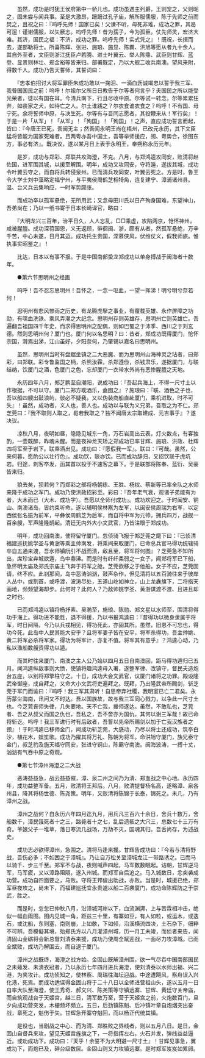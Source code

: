 <!-- { "loadSidebar": true } -->
　　虽然，成功是时犹王侯府第中一骄儿也。成功虽遇主列爵，王则宠之，父则昵之，固未尝与闻兵事。至是大激昂，跚跚过孔子庙，解所服儒服，陈于先师之前而焚之，且祝之曰：『呜呼先师！国家已矣！父谏不听，母死非难，成功之罪，其曷可逭！谨谢儒服，以矢厥志。呜呼先师！昔为孺子，今为孤臣。仗先师灵，宏济大难。其济，国民之福：不济，成功之罪。呜呼先师！实式凭之』！既祝，长揖而去，遂部勒将士。所喜陈辉、张进、施琅、施显、陈霸、洪旭等愿从者九十余人。其自外至者，文臣则浙江抚臣卢若腾、进士叶翼云、举人陈鼎、武臣则甘辉、蓝登、显贵则林壮、郑金裕等皆来归。部署既定，乃以大舰二收兵南澳。望风来附，得数千人。成功乃告天誓师，其誓词曰：

　　『忠孝伯招讨大将军罪臣朱成功敢以一掬泪、一滴血沥诚竭忠以誓于我三军、我普国国民之前：呜呼！尔祖尔父所日日教告于尔等者何言乎？夫国民之所以能受光荣者，徒以有国在耳。今清兵南下，行且尽收中原。尔等试一转念，尔等累累狂奔，如丧家之犬，如待亡之人。尔土谁践之？尔衣食谁衣食之？呜呼！不有国、毋宁死。余将誓师中原，与决生死。尔等有与吾同志愿者，其投鞭来从！军行矣』！于是一片「从军」！「从军」！「殉国」！「殉国」！之声，直应成功誓言而起，皆曰：『今唐王已死，吾闽无主；然吾闻永明王尚在梧州，已改元永历，其下文臣猛将皆能为国家死难者。且两粤亦吾中国土，吾等举师援应，闽、粤势合，徐图东方，事必有济』。既决议，遂以某月日上表于永明王，奉朔称永历元年。

　　是岁，成功与郑彩、郑联共攻海澄，不克。八月，与郑鸿逵攻同安，败清将赵佐国，进军围其城，以援至解围。明年，成功又攻同安，守将遁，遂拔其城，成功令叶翼云守之，而自将兵转侵泉州。已而清兵攻同安，叶翼云死之。方是时，鲁王令大学士刘中藻略定福宁州，与平夷侯周鹤芝相犄角，连复建宁、漳浦诸州县。温、台义兵云集响应，一时军势颇张。

　　而成功卒以孤军悬绝，无所用武；又念母田川氏以日产殉身国难，东望神山，吾弟尚在；乃以一纸书寄于日本长崎译官，略曰：

　　『大明龙兴三百年，治平日久，人人忘乱，□□乘虚，攻陷两京，怆怀神州，咸被腥膻。成功深荷国恩，义无返顾，徘徊闽、浙，颇有从者。然孤军悬绝，万辛千苦，中心未遂，日月其迈。成功托生贵国，深慕侠风，伏维仗义，假我师旅。惟执事实昭鉴之』！

　　比达，日本以有事不报。于是中国南部蛰龙郑成功以单身搏战于闽海者十数年。

　　●第六节思明州之经画

　　呜呼！吾不忍忘思明州！吾怀之，一念一呕血，一望一挥涕！明兮明兮奈若何！

　　思明州有悲风惨雨之历史，有龙腾虎拏之事业，有覆载英雄、永作屏障之功勋，有喋血洗铁、乘风弄潮之大纪念。思明州存则英雄存，思明州亡则英雄亡。吾遍翻吾祖国四千年史，而求得思明州之配偶，则如巴蜀之于沛季、西川之于刘玄德。然则思明州何？厦门也。厦门何以名思明？曰：昔者，郑成功既得厦门，怆怀宗国，潸焉出涕，江山虽好，夕阳奈何，乃肇锡以嘉名曰思明州。

　　虽然，思明州当时有盘踞坐镇之二大恶魔、而为思明州山海神灵之玷者，曰郑彩，曰郑联。彩专鲁监国之柄，杀熊汝霖，杀郑遵俭，杀钱肃乐，遂据厦门，与联结纳，饮厦门之酒，色厦门之色，忘却厦门一衣带水外尚有恶惨腥膻之天地。

　　永历四年八月，郑芝鹏至自潮阳，说成功曰：『吾起兵海上，不得一尺寸土以作根据，不可以守。厦门二郑方耽酒乐，盍图之』？施琅曰：『联、酒色之子也，吾以船四艘出鼓浪屿，彼必不疑我，又以伪装商船直赴厦门，乘机进取，时不可失』！虽然，成功者，义人也，善人也。成功以与联为义兄弟，吾取之为不仁。郑芝莞曰：『我不取则人取之，曷若我取之？独不闻唐太宗取建成、元吉事乎』？遂决议。

　　凉秋八月，夜明如昼，隐隐见城东一角，万石岩高出云表，灯火数点，有客独酌，一壶既醉，昨魂未醒。而是夜神龙天矫之郑成功已率甘辉、施琅、洪政、杜辉四将军至于岩下。联乘酒出见。成功曰：『愿假我一军』。联曰：『可哉。虽然，公来何暮，愿酌公以壮行色』。成功饮，联亦饮。已而成功辞归，又招饮联于虎坑岩。归途，刺客卒发，函其首以投于不速客之幕下。于是联部将陈奉、蓝衍、吴豪皆来归。

　　狼去矣，狈若何？而郑彩之部将杨朝栋、王胜、杨权、蔡新等已率全队之水师来降于成功之军门。成功乃使洪政招彩至。彩曰：『吾年老气衰，观诸子弟能有为者，大木而已（大木、成功字）。吾愿以全师付成功』。成功欢迎之。于时闽安、铜山、南澳诸岛，皆约束听命。遂以辅明侯林察为左军，以闽安侯周瑞为右军，以定西侯张名振为前军，平彝侯周鹤芝为后军，而自将中军为元帅，拥兵四万，战舰一百余艘，军声隆隆鹊起。清廷无内外大小文武官，乃皆注眼于郑成功。

　　明年，成功回南澳，使将留守厦门。忽侦骑飞报于郑芝莞之麾下曰：『已侦清福建巡抚姚学圣与黄澍等乘主帅南发，将乘间来取厦门，已命总兵官马得功统辖骑卒自五通来渡，吾水师镇阮引不战而溃，敌且至，将军将何图』？芝莞急不知所出，席珍宝弃城欲遁，岛中鼎沸。而是时有纤纤柔弱之一女子，闻郑将军已下船，急怀明太庙及郑氏宗庙主飞奔于将军之舱。芝莞欲移之于他船，女子不应，芝莞固请，终不应。此剎那间，岛中恶涛汹汹，鼓声杂作，但见清将以五百骑往来于彼岸人丛中，或割首，或呼渡，波涛尽处，五道山屹如神立，山上龙纛旗下，二将指天画地，频频望海却步。此何时？此何人？乃敌帅姚学圣、黄澍谋渡不渡、且进且却之时也。

　　已而郑鸿逵以镇将杨抒素、吴渤至，施琅、陈勋、郑文星以水师至，围清将得功于海上。得功进不能胜，退不得援，乃以书报鸿逵曰：『昔得功以微身隶属于将军，时日间隔，今乃以兵戎相见，得功死此，亦固其所。虽然，旧恩不可忘也，得功今死，此岛中人民其能大安乎？且将军妻子皆在安平，将军杀得功，吾主帅姚、黄二将军必杀将军家。得功为将军计，亦复不值。将军其有意乎』？鸿逵心动，乃私以渔船数艘资得功以遁。

　　而其时往来厦门、南澳之主人公乃始以四月五日自南澳回，距马得功遁归已五月。闻鸿逵纵敌事则大愤，使镇将趣鸿逵毋入署，遂整军律、改镇守，督民夫造炮台五座，以别将郑擎柱守之。十日，成功大会文武官，议厦门诸将之功罪。殿设隆武帝御座，成自拜之，又命大小文武将吏遍拜之。既拜，乃出隆武帝所赐剑，斩芝莞于军门而谕曰：『呜呼！我三军其肃听！自思帝弃社稷，我明室已亡二君矣。永历蒙尘海南，讯问又不时达。吾以国族故，故与我三军同心戮力，以争此一尺寸土也。今芝莞丧师失律，几失要地。天不亡我，援师遂达。虽然，不敢私也，芝莞者、吾之从叔父而国之仇也，吾私之，吾不啻亦为国仇，其何以谢三军哉！故已命将斩讫。呜呼！我三军进行时有后敌者，吾誓以先帝所赐剑以加于亡我汉族者之颈』！于时鸿逵已移师金门，闻成功斩芝莞，大感动，乃尽以将士还成功，筑亭白沙，植花木，娱笙歌。成功乃擢其将万礼、陈朝为将军。命洪旭守厦门，族兄泰守金门，叔芝豹及施天福守同安，张进守铜山，陈霸守南澳。闽海波涛，一搏十丈，汹汹有气吞中原之奇观。

　　●第七节漳州海澄之二大战

　　恶涛益益急，战云益益催，漳、泉二州之间乃为清、郑血战之中心地。永历四年，成功益整军备。五月，败清将王邦后。八月，败清提督杨名高，遂略漳、泉各州县，降其将杨世德、陈尧策。明年，又败清将陈锦于长泰，锦死之。未几，乃有漳州之战。

　　漳州之战何？自永历六年四月迄九月，用兵凡三百六十余日，舍兵十数万，舍船数千，漳民饿死者十之三，路毙者十之七，乱后遗骸之大穴三，总数七十三万有奇。爷娘父子一堆草，落日寒流几战场，万劫不灭，国魂其归。吾舌尚存，为述战史。

　　成功志必欲得漳州，急围之。清将马逢来援。甘辉告成功曰：『今若与清将野战，吾伤必多；不如困之于漳城』。乃让自万松关至漳城龙江一带路诱之。已而马以骑千、步三千至。郑军不与战，夜则喊声四起，马军数数眠起。诘朝，甘辉逆马军，马军疲，又以漳路阻隔，遂入州城。而郑军自后追之。马入城数日，忿突袭成功营。成功自四面要之，马败。守将王邦俊出助战，亦败。当是时，城援已绝，郑军昼夜攻之，尚未下，而福建巡抚宜永贵遽以船二百袭厦门，成功命陈辉防之于崇武，胜之。

　　而是时，忽忽已仲秋八月，沿漳城河岸以下，血流渊湃，上与苦霖相冲击，绝似一幅血雨图。图内见城一角，距兹三十里，有寨如豆，有人如粒，或运木，或迭石，或沈船，东则塞，南则崩，上如欹，下如倾，沿溪横流四决，土石杂下，细粹不可辨。吾模儗其境，殆郑氏方以八月灌漳州城，历一月工未竣，而侦者来告，闻清固山金砺将会新总督刘清泰来援，成功乃使周全斌迎战，一面尽力攻漳城。已而全斌败，成功乃解围去，而自退于厦门。

　　漳州之战既终，海澄之战方始。金固山既解漳州围，欲一气尽吞中国南部国民之未薙发、未清衣冠者，乃以永历七年四月进兵海澄，使刘清泰以水师出福、兴二港，为夹攻计。成功侦知之，使林察、周瑞往海坛迎战。中途遭飓风，察舟误入兴化港，死焉。而成功适谍得金固山将于二十八日以全师进营祖山头，遂以五月一日自率大队至海澄，使王秀奇、郝文兴、陈尧策等守镇远寨、甘辉、黄廷守关帝庙，而自筑观战台于天姬宫。越三日，清军数万至，营于天姬宫之前，火炮数百门，旦夕向成功营突发，木栅频坏频立。五日，后劲镇陈魁、后冲镇叶章自炮烟突出奋战，章死之，魁伤于矢。甘辉急开寨夺魁回，而以杨正代统其镇。

　　是役也，当剧战之中心、而为清、郑胜败之界线者，则以五月八日。是日，金固山自督兵来攻，望见天姬宫旌旗之下，一将指挥左右，火石并发，弹线益益逼近。或劝成功下。成功曰：『天乎！余誓不为大明避一尺寸土』！甘辉见事急，翼成功下，而炮已及，碎台级数层。金固山则又力攻镇远寨。是时郑军岌岌如累卵。

